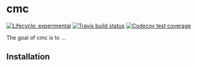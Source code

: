 
<!-- README.md is generated from README.Rmd. Please edit that file -->

# cmc

<!-- badges: start -->

[![Lifecycle:
experimental](https://img.shields.io/badge/lifecycle-experimental-orange.svg)](https://www.tidyverse.org/lifecycle/#experimental)
[![Travis build
status](https://travis-ci.com/vincenzocoia/cmc.svg?branch=master)](https://travis-ci.com/vincenzocoia/cmc)
[![Codecov test
coverage](https://codecov.io/gh/vincenzocoia/cmc/branch/master/graph/badge.svg)](https://codecov.io/gh/vincenzocoia/cmc?branch=master)
<!-- badges: end -->

The goal of cmc is to …

## Installation
